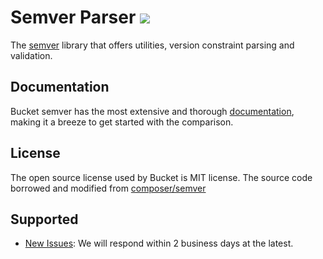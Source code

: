 # Semver Parser ![](https://github.com/getbucket/semver/workflows/bucket-semver/badge.svg)

The [semver](https://semver.org/) library that offers utilities, version constraint parsing and validation.

## Documentation

Bucket semver has the most extensive and thorough [documentation](https://github.com/getbucket/semver/wiki), making it a breeze to get started with the comparison.

## License

The open source license used by Bucket is MIT license.
The source code borrowed and modified from [composer/semver](https://github.com/composer/semver)

## Supported

- [New Issues](https://github.com/getbucket/semver/issues): We will respond within 2 business days at the latest.
